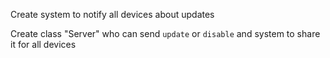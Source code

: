Create system to notify all devices about updates

Create class "Server" who can send `update` or `disable` and system to share it for all devices
